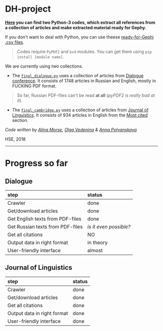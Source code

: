 # DH-project
**[Here](/codes) you can find two Python-3 codes, which extract all references from a collection of articles and make extracted material ready for Gephy.**

If you don't want to deal with Python, you can use theese [ready-for-Gephi .csv files](/output).

> Codes require `PyPDF2` and `bs4` modules.
> You can get them using `pip install [module name]`.

We are currently using two collections.

* The [`final_dialogue.py`](/codes/final_dialogue.py)
uses a collection of articles from [Dialogue conference](http://www.dialog-21.ru/).
It consists of 1748 articles in Russian and English, mostly in FUCKING PDF format.

> So far, Russian PDF-files can't be read **at all** (*pyPDF2 is really bad at it*).

* The [`final_cambridge.py`](/codes/final_cambridge.py)
uses a collection of articles from [Journal of Linguistics](https://www.cambridge.org/core/journals/journal-of-linguistics).
It consists of 934 articles in English from the [Most cited](https://www.cambridge.org/core/journals/journal-of-linguistics/most-cited) section.

*Code written by [Alina Morse](), [Olga Vedenina]() & [Anna Polyanskaya](vk.com/aglade)*


HSE, 2018

***

# Progress so far

## Dialogue

step|status
:---|:---
Crawler| done
Get/download articles| done
Get English texts from PDF-files| done
Get Russian texts from PDF-files| *is it even possible?*
Get all citations| NO
Output data in right format|in theory
User-friendly interface| almost

## Journal of Linguistics

step|status
:---|:---
Crawler| done
Get/download articles| done
Get all citations| done
Output data in right format| done
User-friendly interface| done

